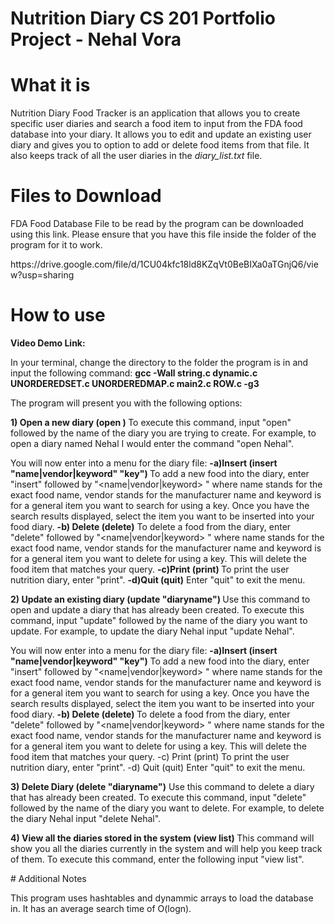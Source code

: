 # Nutrition Diary CS 201 Portfolio Project - Nehal Vora

# What it is

<p>Nutrition Diary Food Tracker is an application that allows you to create specific user diaries and search a food item to input from the FDA food database into your diary. It allows you to edit and update an existing user diary and gives you to option to add or delete food items from that file. It also keeps track of all the user diaries in the <i>diary_list.txt</i> file.</p>

# Files to Download 

<p>FDA Food Database File to be read by the program can be downloaded using this link.</n> Please ensure that you have this file inside the folder of the program for it to work.</n></p>
</N>
https://drive.google.com/file/d/1CU04kfc18ld8KZqVt0BeBIXa0aTGnjQ6/view?usp=sharing

# How to use
<p><b>Video Demo Link: </b></n></p>
</n><p>In your terminal, change the directory to the folder the program is in and input the following command:</n>
<b> gcc -Wall string.c dynamic.c UNORDEREDSET.c UNORDEREDMAP.c main2.c ROW.c -g3 </b> </n></p>

<p>The program will present you with the following options:</n></p>
<p><b> 1) Open a new diary (open <diaryname>) </b> </n>
 To execute this command, input "open" followed by the name of the diary you are trying to create.
 For example, to open a diary named Nehal I would enter the command "open Nehal".</n>
 
 You will now enter into a menu for the diary file:</n>
 <b>-a)Insert (insert "name|vendor|keyword" "key") </b></n>
 To add a new food into the diary, enter "insert" followed by "<name|vendor|keyword> <key>" where name stands for the exact food name, vendor stands for the manufacturer name and keyword is for a general item you want to search for using a key.</n>
 Once you have the search results displayed, select the item you want to be inserted into your food diary.</n>
 <b>-b) Delete (delete)</b></n>
 To delete a food from the diary, enter "delete" followed by "<name|vendor|keyword> <key>" where name stands for the exact food name, vendor stands for the manufacturer name and keyword is for a general item you want to delete for using a key.
 This will delete the food item that matches your query.</n>
 <b>-c)Print (print) </b></n>
 To print the user nutrition diary, enter "print".</n>
<b>-d)Quit (quit)</b> </n>
 Enter "quit" to exit the menu.</n>
 </p>
 
<p><b> 2) Update an existing diary (update "diaryname") </b></n>
 Use this command to open and update a diary that has already been created. To execute this command, input "update" followed by the name    of the diary you want to update.
 For example, to update the diary Nehal input "update Nehal".
  
  You will now enter into a menu for the diary file:
 <b>-a)Insert (insert "name|vendor|keyword" "key")</b></n>
 To add a new food into the diary, enter "insert" followed by "<name|vendor|keyword> <key>" where name stands for the exact food name, vendor stands for the manufacturer name and keyword is for a general item you want to search for using a key.
 Once you have the search results displayed, select the item you want to be inserted into your food diary. </n>
 <b>-b) Delete (delete) </b> </n>
 To delete a food from the diary, enter "delete" followed by "<name|vendor|keyword> <key>" where name stands for the exact food name, vendor stands for the manufacturer name and keyword is for a general item you want to delete for using a key.
 This will delete the food item that matches your query. </n>
 -c) Print (print) </n>
 To print the user nutrition diary, enter "print".</n>
 -d) Quit (quit) </n>
 Enter "quit" to exit the menu.</n></p> 
<p><b> 3) Delete Diary (delete "diaryname")</b> </n>
 Use this command to delete a diary that has already been created. To execute this command, input "delete" followed by the name of the diary you want to delete.</n>
 For example, to delete the diary Nehal input "delete Nehal".</n></p>
<p><b> 4) View all the diaries stored in the system (view list) </b> </n>
This command will show you all the diaries currently in the system and will help you keep track of them.
To execute this command, enter the following input "view list".</p>
# Additional Notes
<p>This program uses hashtables and dynammic arrays to load the database in. It has an average search time of O(logn).</p>
